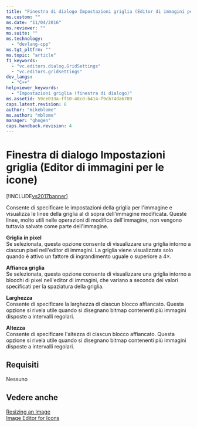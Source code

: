 ```yaml
---
title: "Finestra di dialogo Impostazioni griglia (Editor di immagini per le icone) | Microsoft Docs"
ms.custom: ""
ms.date: "11/04/2016"
ms.reviewer: ""
ms.suite: ""
ms.technology: 
  - "devlang-cpp"
ms.tgt_pltfrm: ""
ms.topic: "article"
f1_keywords: 
  - "vc.editors.dialog.GridSettings"
  - "vc.editors.gridsettings"
dev_langs: 
  - "C++"
helpviewer_keywords: 
  - "Impostazioni griglia (finestra di dialogo)"
ms.assetid: 59ce033a-ff10-48cd-b414-f9cb74da6789
caps.latest.revision: 8
author: "mikeblome"
ms.author: "mblome"
manager: "ghogen"
caps.handback.revision: 4
---
```

# Finestra di dialogo Impostazioni griglia (Editor di immagini per le icone)
[!INCLUDE[vs2017banner](../assembler/inline/includes/vs2017banner.md)]

Consente di specificare le impostazioni della griglia per l'immagine e visualizza le linee della griglia al di sopra dell'immagine modificata.  Queste linee, molto utili nelle operazioni di modifica dell'immagine, non vengono tuttavia salvate come parte dell'immagine.  
  
 **Griglia in pixel**  
 Se selezionata, questa opzione consente di visualizzare una griglia intorno a ciascun pixel nell'editor di immagini.  La griglia viene visualizzata solo quando è attivo un fattore di ingrandimento uguale o superiore a 4×.  
  
 **Affianca griglia**  
 Se selezionata, questa opzione consente di visualizzare una griglia intorno a blocchi di pixel nell'editor di immagini, che variano a seconda dei valori specificati per la spaziatura della griglia.  
  
 **Larghezza**  
 Consente di specificare la larghezza di ciascun blocco affiancato.  Questa opzione si rivela utile quando si disegnano bitmap contenenti più immagini disposte a intervalli regolari.  
  
 **Altezza**  
 Consente di specificare l'altezza di ciascun blocco affiancato.  Questa opzione si rivela utile quando si disegnano bitmap contenenti più immagini disposte a intervalli regolari.  
  
## Requisiti  
 Nessuno  
  
## Vedere anche  
 [Resizing an Image](../mfc/resizing-an-image-image-editor-for-icons.md)   
 [Image Editor for Icons](../mfc/image-editor-for-icons.md)